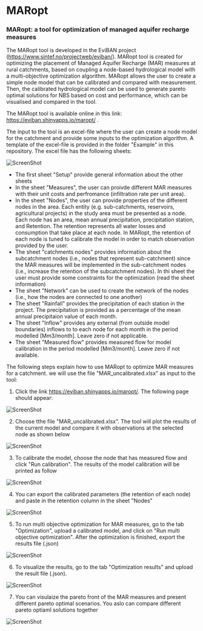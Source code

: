 # MARopt
### MARopt: a tool for optimization of managed aquifer recharge measures

The MARopt tool is developed in the EviBAN project (https://www.sintef.no/projectweb/eviban/). MARopt tool is created for optimizing the placement of Managed Aquifer Recharge (MAR) measures at rural catchments, based on coupling a node-based hydrological model with a multi-objective optimization algorithm. MARopt allows the user to create a simple node model that can be calibrated and compared with measurement. Then, the calibrated hydrological model can be used to generate pareto optimal solutions for NBS based on cost and performance, which can be visualised and compared in the tool. 

The MARopt tool is available online in this link: https://eviban.shinyapps.io/maropt/ .

The input to the tool is an excel-file where the user can create a node model for the catchment and provide some inputs to the optimization algorithm. A template of the excel-file is provided in the folder "Example" in this repository. The excel file has the following sheets: 

![ScreenShot](/Figures/fig_excel.JPG)

* The first sheet "Setup" provide general information about the other sheets
* In the sheet "Measures", the user can proivde different MAR measures with their unit costs and perfromance (infiltration rate per unit area). 
* In the sheet "Nodes", the user can provide properties of the different nodes in the area. Each entity (e.g. sub-catchments, reservoirs, agricultural projects) in the study area must be presented as a node. Each node has an area, mean annual precipitation, precipitation station, and Retention. The retention represents all water losses and consumption that take place at each node. In MARopt, the retention of each node is tuned to calibrate the model in order to match observation provided by the user.
* The sheet "catchments nodes" provides information about the subcatchment nodes (i.e., nodes that represent sub-catchment) since the MAR measures will be implemented in the sub-catchment nodes (i.e., increase the retention of the subcatchment nodes). In thi sheet the user must provide some constraints for the optimization (read the sheet information)
* The sheet "Network" can be used to create the network of the nodes (i.e., how the nodes are connected to one another) 
* The sheet "Rainfall" provides the precipitation of each station in the project. The precipitation is provided as a percentage of the mean annual precipitaion value of each month. 
* The sheet "Inflow" provides any external (from outside model boundaries) inflows to to each node for each month in the period modelled [Mm3/month]. Leave zero if not applicable. 
* The sheet "Measured flow" provides measured flow for model calibration in the period modelled [Mm3/month]. Leave zero if not available. 


The following steps explain how to use MARopt to optimize MAR measures for a catchment. we will use the file "MAR_uncalibrated.xlsx" as input to the tool: 

1. Click the link https://eviban.shinyapps.io/maropt/. The following page should appear:  

![ScreenShot](/Figures/fig1.JPG)

2. Choose tthe file "MAR_uncalibrated.xlsx". The tool will plot the results of the current model and compare it with observations at the selected node as shown below

![ScreenShot](/Figures/fig2.JPG)

3. To calibrate the model, choose the node that has measured flow and click "Run calibration". The results of the model calibration will be printed as follow   

![ScreenShot](/Figures/fig3.JPG)

4. You can export the calibrated parameters (the retention of each node) and paste in the retention column in the sheet "Nodes"

![ScreenShot](/Figures/fig4b.JPG)

5. To run multi objective optimization for MAR measures, go to the tab "Optimization", upload a calibrated model, and click on "Run multi objective optimization". After the optimization is finished, export the results file (.json) 

![ScreenShot](/Figures/fig5.JPG)

6. To visualize the results, go to the tab "Optimization results" and upload the result file (.json).  

![ScreenShot](/Figures/fig6.JPG)


7. You can visulaize the pareto front of the MAR measures and present different pareto optimal scenarios. You aslo can compare different pareto optiaml solutions together 

![ScreenShot](/Figures/fig7.JPG)
